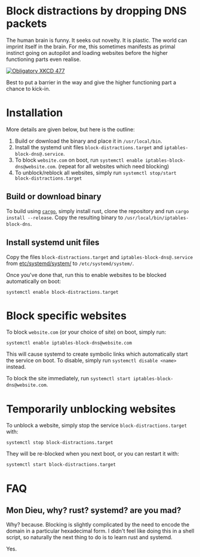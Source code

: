 # Block distractions by dropping DNS packets

The human brain is funny. It seeks out novelty. It is plastic. The world can
imprint itself in the brain. For me, this sometimes manifests as primal
instinct going on autopilot and loading websites before the higher functioning
parts even realise.

[![Obligatory XKCD 477](https://imgs.xkcd.com/comics/typewriter.png)](https://xkcd.com/477/)

Best to put a barrier in the way and give the higher functioning part a chance
to kick-in.

# Installation

More details are given below, but here is the outline:

1. Build or download the binary and place it in `/usr/local/bin`.
2. Install the systemd unit files `block-distractions.target` and `iptables-block-dns@.service`.
3. To block `website.com` on boot, run `systemctl enable iptables-block-dns@website.com`. (repeat for all websites which need blocking)
4. To unblock/reblock all websites, simply run `systemctl stop/start block-distractions.target`

## Build or download binary

To build using [`cargo`](http://doc.crates.io/), simply install rust, clone
the repository and run `cargo install --release`. Copy the resulting binary to
`/usr/local/bin/iptables-block-dns`.

## Install systemd unit files

Copy the files `block-distractions.target` and `iptables-block-dns@.service` from
[etc/systemd/system/](https://github.com/pwaller/iptables-block-dns/tree/master/etc/systemd/system) to `/etc/systemd/system/`.

Once you've done that, run this to enable websites to be blocked automatically on boot:

```
systemctl enable block-distractions.target
```

# Block specific websites

To block `website.com` (or your choice of site) on boot, simply run:

```
systemctl enable iptables-block-dns@website.com
```

This will cause systemd to create symbolic links which automatically start the
service on boot. To disable, simply run `systemctl disable <name>` instead.

To block the site immediately, run `systemctl start iptables-block-dns@website.com`.

# Temporarily unblocking websites

To unblock a website, simply stop the service `block-distractions.target` with:

```
systemctl stop block-distractions.target
```

They will be re-blocked when you next boot, or you can restart it with:

```
systemctl start block-distractions.target
```

# FAQ

## Mon Dieu, why? rust? systemd? are you mad?

Why? because. Blocking is slightly complicated by the need to encode the domain
in a particular hexadecimal form. I didn't feel like doing this in a shell
script, so naturally the next thing to do is to learn rust and systemd.

Yes.

